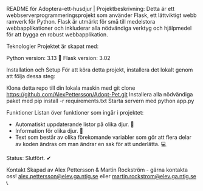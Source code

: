 README för Adoptera-ett-husdjur |
Projektbeskrivning:
Detta är ett webbserverprogrammeringsprojekt som använder Flask, ett lättviktigt webb ramverk för Python. Flask är utmärkt för små till medelstora webbapplikationer och inkluderar alla nödvändiga verktyg och hjälpmedel för att bygga en robust webbapplikation.

Teknologier
Projektet är skapat med:

Python version: 3.13 🐍
Flask version: 3.02 

Installation och Setup
För att köra detta projekt, installera det lokalt genom att följa dessa steg:

Klona detta repo till din lokala maskin med git clone https://github.com/AlexPettersson/Adopt-Pet.git
Installera alla nödvändiga paket med pip install -r requirements.txt
Starta servern med python app.py

Funktioner
Listan över funktioner som ingår i projektet:

- Automatiskt uppdaterande listor på olika djur. 📄
- Information för olika djur. 🐶
- Text som består av olika förekomande variabler som gör att flera delar av koden ändras om man ändrar en sak för att underlätta. 💻

Status: Slutfört. ✔

Kontakt
Skapad av Alex Pettersson & Martin Rockström - gärna kontakta oss! alex.pettersson@elev.ga.ntig.se eller martin.rockstrom@elev.ga.ntig.se 📞
